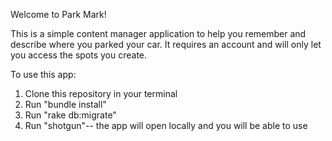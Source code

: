 Welcome to Park Mark!

This is a simple content manager application to help you remember and describe where you parked your car. It requires an account and will only let you access the spots you create.

To use this app:
  1. Clone this repository in your terminal
  2. Run "bundle install"
  3. Run "rake db:migrate"
  4. Run "shotgun"-- the app will open locally and you will be able to use
